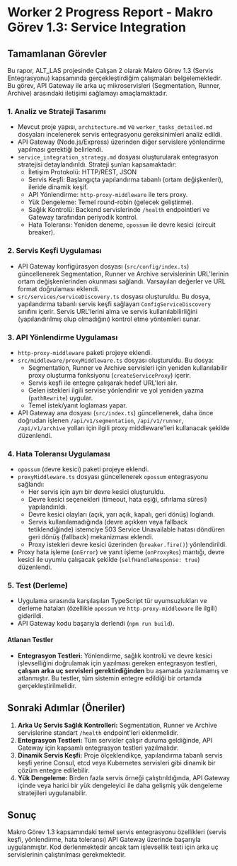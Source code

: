 # Worker 2 Progress Report - Makro Görev 1.3: Service Integration

## Tamamlanan Görevler

Bu rapor, ALT_LAS projesinde Çalışan 2 olarak Makro Görev 1.3 (Servis Entegrasyonu) kapsamında gerçekleştirdiğim çalışmaları belgelemektedir. Bu görev, API Gateway ile arka uç mikroservisleri (Segmentation, Runner, Archive) arasındaki iletişimi sağlamayı amaçlamaktadır.

### 1. Analiz ve Strateji Tasarımı

- Mevcut proje yapısı, `architecture.md` ve `worker_tasks_detailed.md` dosyaları incelenerek servis entegrasyonu gereksinimleri analiz edildi.
- API Gateway (Node.js/Express) üzerinden diğer servislere yönlendirme yapılması gerektiği belirlendi.
- `service_integration_strategy.md` dosyası oluşturularak entegrasyon stratejisi detaylandırıldı. Strateji şunları kapsamaktadır:
    - İletişim Protokolü: HTTP/REST, JSON
    - Servis Keşfi: Başlangıçta yapılandırma tabanlı (ortam değişkenleri), ileride dinamik keşif.
    - API Yönlendirme: `http-proxy-middleware` ile ters proxy.
    - Yük Dengeleme: Temel round-robin (gelecek geliştirme).
    - Sağlık Kontrolü: Backend servislerinde `/health` endpointleri ve Gateway tarafından periyodik kontrol.
    - Hata Toleransı: Yeniden deneme, `opossum` ile devre kesici (circuit breaker).

### 2. Servis Keşfi Uygulaması

- API Gateway konfigürasyon dosyası (`src/config/index.ts`) güncellenerek Segmentation, Runner ve Archive servislerinin URL'lerinin ortam değişkenlerinden okunması sağlandı. Varsayılan değerler ve URL format doğrulaması eklendi.
- `src/services/serviceDiscovery.ts` dosyası oluşturuldu. Bu dosya, yapılandırma tabanlı servis keşfi sağlayan `ConfigServiceDiscovery` sınıfını içerir. Servis URL'lerini alma ve servis kullanılabilirliğini (yapılandırılmış olup olmadığını) kontrol etme yöntemleri sunar.

### 3. API Yönlendirme Uygulaması

- `http-proxy-middleware` paketi projeye eklendi.
- `src/middleware/proxyMiddleware.ts` dosyası oluşturuldu. Bu dosya:
    - Segmentation, Runner ve Archive servisleri için yeniden kullanılabilir proxy oluşturma fonksiyonu (`createServiceProxy`) içerir.
    - Servis keşfi ile entegre çalışarak hedef URL'leri alır.
    - Gelen istekleri ilgili servise yönlendirir ve yol yeniden yazma (`pathRewrite`) uygular.
    - Temel istek/yanıt loglaması yapar.
- API Gateway ana dosyası (`src/index.ts`) güncellenerek, daha önce doğrudan işlenen `/api/v1/segmentation`, `/api/v1/runner`, `/api/v1/archive` yolları için ilgili proxy middleware'leri kullanacak şekilde düzenlendi.

### 4. Hata Toleransı Uygulaması

- `opossum` (devre kesici) paketi projeye eklendi.
- `proxyMiddleware.ts` dosyası güncellenerek `opossum` entegrasyonu sağlandı:
    - Her servis için ayrı bir devre kesici oluşturuldu.
    - Devre kesici seçenekleri (timeout, hata eşiği, sıfırlama süresi) yapılandırıldı.
    - Devre kesici olayları (açık, yarı açık, kapalı, geri dönüş) loglandı.
    - Servis kullanılamadığında (devre açıkken veya fallback tetiklendiğinde) istemciye 503 Service Unavailable hatası döndüren geri dönüş (fallback) mekanizması eklendi.
    - Proxy istekleri devre kesici üzerinden (`breaker.fire()`) yönlendirildi.
- Proxy hata işleme (`onError`) ve yanıt işleme (`onProxyRes`) mantığı, devre kesici ile uyumlu çalışacak şekilde (`selfHandleResponse: true`) düzenlendi.

### 5. Test (Derleme)

- Uygulama sırasında karşılaşılan TypeScript tür uyumsuzlukları ve derleme hataları (özellikle `opossum` ve `http-proxy-middleware` ile ilgili) giderildi.
- API Gateway kodu başarıyla derlendi (`npm run build`).

#### Atlanan Testler

- **Entegrasyon Testleri:** Yönlendirme, sağlık kontrolü ve devre kesici işlevselliğini doğrulamak için yazılması gereken entegrasyon testleri, **çalışan arka uç servisleri gerektirdiğinden** bu aşamada yazılamamış ve atlanmıştır. Bu testler, tüm sistemin entegre edildiği bir ortamda gerçekleştirilmelidir.

## Sonraki Adımlar (Öneriler)

1.  **Arka Uç Servis Sağlık Kontrolleri:** Segmentation, Runner ve Archive servislerine standart `/health` endpoint'leri eklenmelidir.
2.  **Entegrasyon Testleri:** Tüm servisler çalışır duruma geldiğinde, API Gateway için kapsamlı entegrasyon testleri yazılmalıdır.
3.  **Dinamik Servis Keşfi:** Proje ölçeklendikçe, yapılandırma tabanlı servis keşfi yerine Consul, etcd veya Kubernetes servisleri gibi dinamik bir çözüm entegre edilebilir.
4.  **Yük Dengeleme:** Birden fazla servis örneği çalıştırıldığında, API Gateway içinde veya harici bir yük dengeleyici ile daha gelişmiş yük dengeleme stratejileri uygulanabilir.

## Sonuç

Makro Görev 1.3 kapsamındaki temel servis entegrasyonu özellikleri (servis keşfi, yönlendirme, hata toleransı) API Gateway üzerinde başarıyla uygulanmıştır. Kod derlenmektedir ancak tam işlevsellik testi için arka uç servislerinin çalıştırılması gerekmektedir.
